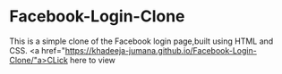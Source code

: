 # Facebook-Login-Clone
This is a simple clone of the Facebook login page,built using HTML and CSS.
<a href="https://khadeeja-jumana.github.io/Facebook-Login-Clone/"a>CLick here to view</a>
